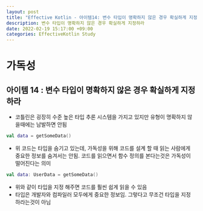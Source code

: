 ```yaml
---
layout: post
title: "Effective Kotlin - 아이템14: 변수 타입이 명확하지 않은 경우 확실하게 지정하라"
description: 변수 타입이 명확하지 않은 경우 확실하게 지정하라
date: 2022-02-19 15:17:00 +09:00
categories: EffectiveKotlin Study
---
```



# 가독성

## 아이템 14 : 변수 타입이 명확하지 않은 경우 확실하게 지정하라
- 코틀린은 굉장히 수준 높은 타입 추론 시스템을 가지고 있지만 유형이 명확하지 않을때에는 남발하면 안됨

```kotlin
val data = getSomeData()
```

- 위 코드는 타입을 숨기고 있는데, 가독성을 위해 코드를 설계 할 때 읽는 사람에게 중요한 정보를 숨겨서는 안됨. 코드를 읽으면서 함수 정의를 본다는것은 가독성이 떨어진다는 의미

```kotlin
val data: UserData = getSomeData()
```

- 위와 같이 타입을 지정 해주면 코드를 훨씬 쉽게 읽을 수 있음
- 타입은 개발자와 컴파일러 모두에게 중요한 정보임. 그렇다고 무조건 타입을 지정 하라는것이 아님
